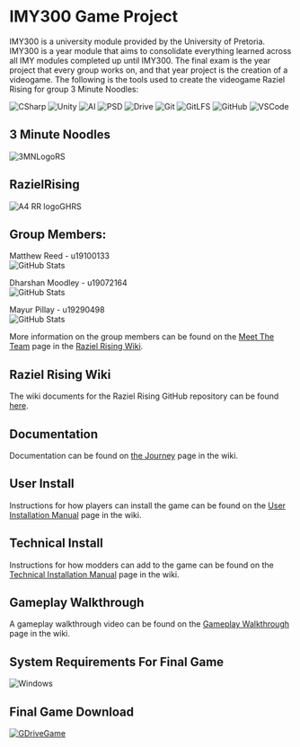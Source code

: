 # IMY300 Game Project

IMY300 is a university module provided by the University of Pretoria. IMY300 is a year module that aims to consolidate everything learned across all IMY modules completed up until IMY300. The final exam is the year project that every group works on, and that year project is the creation of a videogame. The following is the tools used to create the videogame Raziel Rising for group 3 Minute Noodles:

![CSharp](https://img.shields.io/badge/C%20Sharp-239120.svg?style=for-the-badge&logo=C-Sharp&logoColor=white) ![Unity](https://img.shields.io/badge/Unity-FFFFFF.svg?style=for-the-badge&logo=Unity&logoColor=black) ![AI](https://img.shields.io/badge/Adobe%20Illustrator-FF9A00.svg?style=for-the-badge&logo=Adobe-Illustrator&logoColor=white) ![PSD](https://img.shields.io/badge/Adobe%20Photoshop-31A8FF.svg?style=for-the-badge&logo=Adobe-Photoshop&logoColor=white) ![Drive](https://img.shields.io/badge/Google%20Drive-4285F4.svg?style=for-the-badge&logo=Google-Drive&logoColor=white) ![Git](https://img.shields.io/badge/Git-F05032.svg?style=for-the-badge&logo=Git&logoColor=white) ![GitLFS](https://img.shields.io/badge/Git%20LFS-F64935.svg?style=for-the-badge&logo=Git-LFS&logoColor=white) ![GitHub](https://img.shields.io/badge/GitHub-181717.svg?style=for-the-badge&logo=GitHub&logoColor=white) ![VSCode](https://img.shields.io/badge/Visual%20Studio%20Code-007ACC.svg?style=for-the-badge&logo=Visual-Studio-Code&logoColor=white)
## 3 Minute Noodles

![3MNLogoRS](https://user-images.githubusercontent.com/70261903/198900843-d86100b4-d062-4ab2-b83f-379f2cbf8001.png)

## RazielRising

![A4 RR logoGHRS](https://user-images.githubusercontent.com/70261903/198900853-e9856314-5c50-4dc1-a312-a231bb1cdc07.png)


## Group Members:
Matthew Reed - u19100133  <br/>
![GitHub Stats](https://github-readme-stats.vercel.app/api?username=MattReed-ZA&theme=radical) <br />

Dharshan Moodley - u19072164 <br/>
![GitHub Stats](https://github-readme-stats.vercel.app/api?username=DMoodley01&theme=radical) <br />

Mayur Pillay - u19290498 <br/>
![GitHub Stats](https://github-readme-stats.vercel.app/api?username=mp-github-acc&theme=radical) <br />

More information on the group members can be found on the [Meet The Team](https://github.com/MattReed-ZA/RazielRising/wiki/Meet-The-Team) page in the [Raziel Rising Wiki](https://github.com/MattReed-ZA/RazielRising/wiki).

## Raziel Rising Wiki
The wiki documents for the Raziel Rising GitHub repository can be found [here](https://github.com/MattReed-ZA/RazielRising/wiki).

## Documentation
Documentation can be found on [the Journey](https://github.com/MattReed-ZA/RazielRising/wiki/The-Journey) page in the wiki.

## User Install
Instructions for how players can install the game can be found on the [User Installation Manual](https://github.com/MattReed-ZA/RazielRising/wiki/User-Installation-Manual) page in the wiki.

## Technical Install
Instructions for how modders can add to the game can be found on the [Technical Installation Manual](https://github.com/MattReed-ZA/RazielRising/wiki/Technical-Installation-Manual) page in the wiki.

## Gameplay Walkthrough
A gameplay walkthrough video can be found on the [Gameplay Walkthrough](https://github.com/MattReed-ZA/RazielRising/wiki/Gameplay-Walkthrough) page in the wiki.

## System Requirements For Final Game
![Windows](https://img.shields.io/badge/Windows-0078D6.svg?style=for-the-badge&logo=Windows&logoColor=white&label=x86+64-Bit)

## Final Game Download
[![GDriveGame](https://img.shields.io/badge/Google%20Drive-4285F4.svg?style=for-the-badge&logo=Google-Drive&logoColor=white&label=Download+Raziel+Rising)](https://drive.google.com/file/d/1SgIWHa5lAsbZjcyQrlB5tVvcxK1dl31q/view?usp=share_link)
